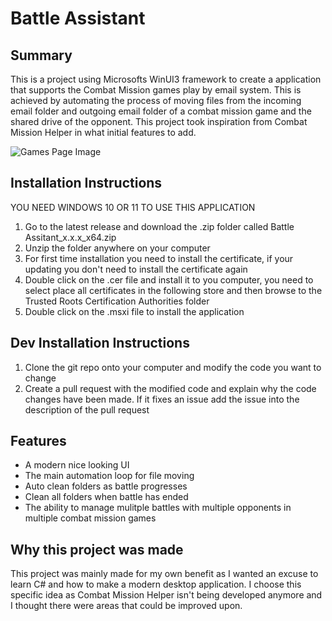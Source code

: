 # Battle Assistant

## Summary
This is a project using Microsofts WinUI3 framework to create a application that supports the Combat Mission games play by email system. This is achieved by automating the process of moving files from the incoming email folder and outgoing email folder of a combat mission game and the shared drive of the opponent. This project took inspiration from Combat Mission Helper in what initial features to add.

![Games Page Image](https://user-images.githubusercontent.com/94839295/175392448-bdb0f9dc-3658-444c-95e8-489fe7a0c355.png)

## Installation Instructions
YOU NEED WINDOWS 10 OR 11 TO USE THIS APPLICATION
1. Go to the latest release and download the .zip folder called Battle Assitant_x.x.x_x64.zip
2. Unzip the folder anywhere on your computer
3. For first time installation you need to install the certificate, if your updating you don't need to install the certificate again
4. Double click on the .cer file and install it to you computer, you need to select place all certificates in the following store and then browse to the Trusted Roots Certification Authorities folder
5. Double click on the .msxi file to install the application

## Dev Installation Instructions
1. Clone the git repo onto your computer and modify the code you want to change
2. Create a pull request with the modified code and explain why the code changes have been made. If it fixes an issue add the issue into the description of the pull request

## Features
- A modern nice looking UI
- The main automation loop for file moving
- Auto clean folders as battle progresses
- Clean all folders when battle has ended
- The ability to manage mulitple battles with multiple opponents in multiple combat mission games

## Why this project was made
This project was mainly made for my own benefit as I wanted an excuse to learn C# and how to make a modern desktop application. I choose this specific idea as Combat Mission Helper isn't being developed anymore and I thought there were areas that could be improved upon. 
